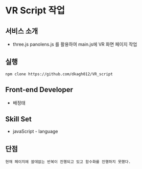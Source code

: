 # VR Script 작업

## 서비스 소개
- three.js panolens.js 를 활용하여 main.js에 VR 화면 페이지 작업


## 실행
```
npm clone https://github.com/dkagh012/VR_script
```

## Front-end Developer
- 배정태

## Skill Set
- javaScript - language

## 단점
```
현재 페이지에 쓸데없는 반복이 진행되고 있고 함수화를 진행하지 못했다.
```
